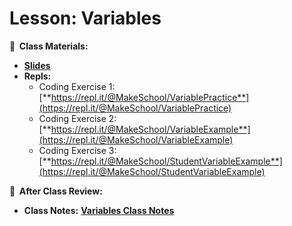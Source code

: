 <!-- .slide: data-background="./Images/header.svg" data-background-repeat="none" data-background-size="40% 40%" data-background-position="center 10%" class="header" -->
# Lesson: Variables

<!-- Put a link to the slides so that students can find them -->

**📝 &nbsp;Class Materials:** 
  <!-- Put a link to the slides -->
* [**Slides**](https://docs.google.com/presentation/d/13rjgdi8tUD28S3ItSQEAPShqvxGmtcyc8hJxlKz8ZjY/edit?usp=drive_web&ouid=118040253597909891899)
* **Repls:**
  * Coding Exercise 1: [**https://repl.it/@MakeSchool/VariablePractice**](https://repl.it/@MakeSchool/VariablePractice)
  * Coding Exercise 2: [**https://repl.it/@MakeSchool/VariableExample**](https://repl.it/@MakeSchool/VariableExample)
  * Coding Exercise 3: [**https://repl.it/@MakeSchool/StudentVariableExample**](https://repl.it/@MakeSchool/StudentVariableExample)
  
**📖 &nbsp;After Class Review:**
 * **Class Notes:** [**Variables Class Notes**](https://docs.google.com/document/d/1WWzFFG97rWNiUE1y6JkTI2ZXG0lHQOkLFxQns6PLcSU/edit?usp=sharing)
<!-- > -->
